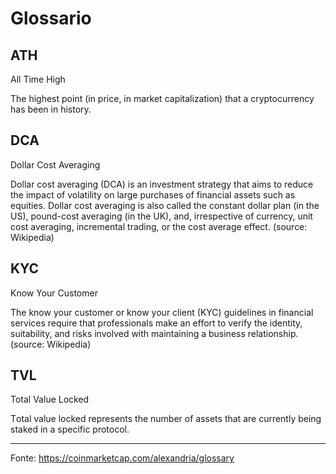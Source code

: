 # Glossario

## ATH

All Time High

The highest point (in price, in market capitalization) that a cryptocurrency has been in history.

## DCA

Dollar Cost Averaging

Dollar cost averaging (DCA) is an investment strategy that aims to reduce the impact of volatility on large purchases of financial assets such as equities. Dollar cost averaging is also called the constant dollar plan (in the US), pound-cost averaging (in the UK), and, irrespective of currency, unit cost averaging, incremental trading, or the cost average effect. (source: Wikipedia)

## KYC

Know Your Customer

The know your customer or know your client (KYC) guidelines in financial services require that professionals make an effort to verify the identity, suitability, and risks involved with maintaining a business relationship. (source: Wikipedia)

## TVL

Total Value Locked

Тotal value locked represents the number of assets that are currently being staked in a specific protocol.

---

Fonte: https://coinmarketcap.com/alexandria/glossary
